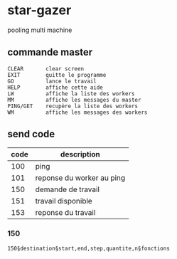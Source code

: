 # star-gazer
pooling multi machine

## commande master

```
CLEAR       clear screen
EXIT        quitte le programme
GO          lance le travail
HELP        affiche cette aide
LW          affiche la liste des workers
MM          affiche les messages du master
PING/GET    recupère la liste des workers
WM          affiche les messages des workers
```

## send code

| code | description               |
| ---- | ------------------------- |
| 100  | ping                      |
| 101  | reponse du worker au ping |
| 150  | demande de travail        |
| 151  | travail disponible        |
| 153  | reponse du travail        |

### 150

```
150§destination§start,end,step,quantite,n§fonctions
```